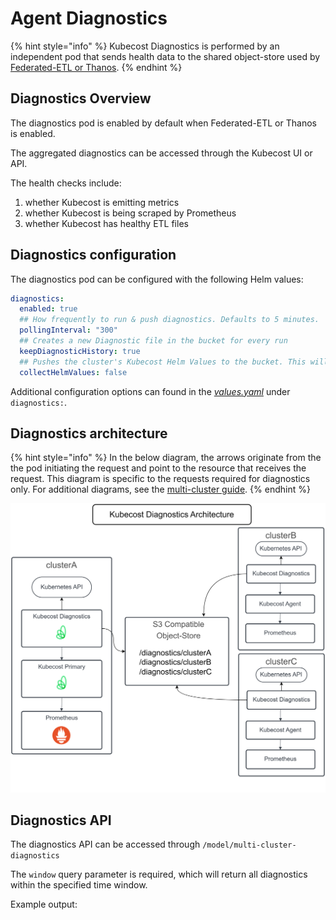 # Agent Diagnostics

{% hint style="info" %}
Kubecost Diagnostics is performed by an independent pod that sends health data to the shared object-store used by [Federated-ETL or Thanos](multi-cluster.md).
{% endhint %}

## Diagnostics Overview

The diagnostics pod is enabled by default when Federated-ETL or Thanos is enabled.

The aggregated diagnostics can be accessed through the Kubecost UI or API.

The health checks include:
1. whether Kubecost is emitting metrics
2. whether Kubecost is being scraped by Prometheus
3. whether Kubecost has healthy ETL files

## Diagnostics configuration


The diagnostics pod can be configured with the following Helm values:

```yaml
diagnostics:
  enabled: true
  ## How frequently to run & push diagnostics. Defaults to 5 minutes.
  pollingInterval: "300"
  ## Creates a new Diagnostic file in the bucket for every run
  keepDiagnosticHistory: true
  ## Pushes the cluster's Kubecost Helm Values to the bucket. This will consume additional storage and network transfers
  collectHelmValues: false
```

Additional configuration options can found in the [*values.yaml*](https://github.com/kubecost/cost-analyzer-helm-chart/blob/develop/cost-analyzer/values.yaml) under `diagnostics:`.

## Diagnostics architecture

{% hint style="info" %}
In the below diagram, the arrows originate from the the pod initiating the request and point to the resource that receives the request.
This diagram is specific to the requests required for diagnostics only. For additional diagrams, see the [multi-cluster guide](multi-cluster.md).
{% endhint %}

![Kubecost-Agent-Diagnostics](/images/daigrams/Agent-Diagnostics-Architecture.png)

## Diagnostics API

The diagnostics API can be accessed through `/model/multi-cluster-diagnostics`

The `window` query parameter is required, which will return all diagnostics within the specified time window.

Example output:

```json
```
